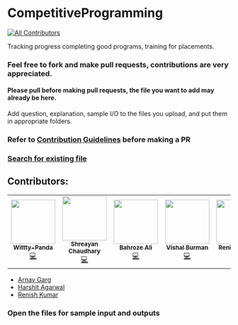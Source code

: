 # CompetitiveProgramming
<!-- ALL-CONTRIBUTORS-BADGE:START - Do not remove or modify this section -->
[![All Contributors](https://img.shields.io/badge/all_contributors-5-orange.svg?style=flat-square)](#contributors-)
<!-- ALL-CONTRIBUTORS-BADGE:END -->
Tracking progress completing good programs, training for placements.

### Feel free to fork and make pull requests, contributions are very appreciated.
#### Please pull before making pull requests, the file you want to add may already be here.
Add question, explanation, sample I/O to the files you upload, and put them in appropriate folders. 

### Refer to [Contribution Guidelines](https://github.com/SidJain1412/CompetitiveProgramming/blob/master/CONTRIBUTING.md) before making a PR

### [Search for existing file](https://github.com/SidJain1412/CompetitiveProgramming/find/master)

## Contributors: 
<!-- ALL-CONTRIBUTORS-LIST:START - Do not remove or modify this section -->
<!-- prettier-ignore-start -->
<!-- markdownlint-disable -->
<table>
  <tr>
    <td align="center"><a href="https://github.com/Wittty-Panda"><img src="https://avatars3.githubusercontent.com/u/57390821?v=4" width="100px;" alt=""/><br /><sub><b>Wittty-Panda</b></sub></a><br /><a href="https://github.com/SidJain1412/CompetitiveProgramming/commits?author=Wittty-Panda" title="Code">💻</a></td>
    <td align="center"><a href="http://shreayan98c.github.io"><img src="https://avatars3.githubusercontent.com/u/36050020?v=4" width="100px;" alt=""/><br /><sub><b>Shreayan Chaudhary</b></sub></a><br /><a href="https://github.com/SidJain1412/CompetitiveProgramming/commits?author=shreayan98c" title="Code">💻</a></td>
    <td align="center"><a href="https://github.com/bahroze-dev"><img src="https://avatars0.githubusercontent.com/u/61082015?v=4" width="100px;" alt=""/><br /><sub><b>Bahroze Ali</b></sub></a><br /><a href="https://github.com/SidJain1412/CompetitiveProgramming/commits?author=bahroze-dev" title="Code">💻</a></td>
    <td align="center"><a href="https://github.com/vishal-burman"><img src="https://avatars1.githubusercontent.com/u/19861874?v=4" width="100px;" alt=""/><br /><sub><b>Vishal Burman</b></sub></a><br /><a href="https://github.com/SidJain1412/CompetitiveProgramming/commits?author=vishal-burman" title="Code">💻</a></td>
    <td align="center"><a href="https://github.com/renish"><img src="https://avatars1.githubusercontent.com/u/30773676?v=4" width="100px;" alt=""/><br /><sub><b>Renish Kumar</b></sub></a><br /><a href="https://github.com/SidJain1412/CompetitiveProgramming/commits?author=rk080299" title="Code">💻</a></td>
  </tr>
</table>

<!-- markdownlint-enable -->
<!-- prettier-ignore-end -->
<!-- ALL-CONTRIBUTORS-LIST:END -->

* [Arnav Garg](https://github.com/arnavgarg123)
* [Harshit Agarwal](https://github.com/harshitag98)
* [Renish Kumar](https://github.com/rk080299)

### Open the files for sample input and outputs
